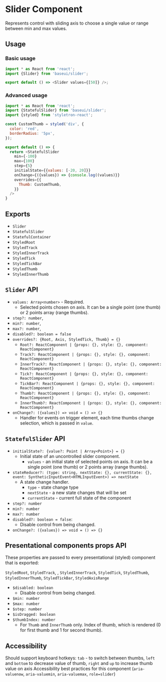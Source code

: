 # Slider Component

Represents control with sliding axis to choose a single value or range between min and max values.

## Usage

### Basic usage

```javascript
import * as React from 'react';
import {Slider} from 'baseui/slider';

export default () => <Slider values={[50]} />;
```

### Advanced usage

```javascript
import * as React from 'react';
import {StatefulSlider} from 'baseui/slider';
import {styled} from 'styletron-react';

const CustomThumb = styled('div', {
  color: 'red',
  borderRadius: '5px',
});

export default () => {
  return <StatefulSlider
    min={-100}
    max={100}
    step={5}
    initialState={{values: [-20, 20]}}
    onChange={({values}) => {console.log((values)}}
    overrides={{
      Thumb: CustomThumb,
    }}
  />
}
```

## Exports

* `Slider`
* `StatefulSlider`
* `StatefulContainer`
* `StyledRoot`
* `StyledTrack`
* `StyledInnerTrack`
* `StyledTick`
* `StyledTickBar`
* `StyledThumb`
* `StyledInnerThumb`

## `Slider` API

* `values: Array<number>` - Required.
  * Selected points chosen on axis. It can be a single point (one thumb) or 2 points array (range thumbs).
* `step?: number`,
* `min?: number`,
* `max?: number`,
* `disabled?: boolean = false`
* `overrides?: {Root, Axis, StyledTick, Thumb} = {}`
  * `Root?: ReactComponent | {props: {}, style: {}, component: ReactComponent}`
  * `Track?: ReactComponent | {props: {}, style: {}, component: ReactComponent}`
  * `InnerTrack?: ReactComponent | {props: {}, style: {}, component: ReactComponent}`  
  * `Tick?: ReactComponent | {props: {}, style: {}, component: ReactComponent}`
  * `TickBar?: ReactComponent | {props: {}, style: {}, component: ReactComponent}`
  * `Thumb?: ReactComponent | {props: {}, style: {}, component: ReactComponent}`
  * `InnerThumb?: ReactComponent | {props: {}, style: {}, component: ReactComponent}`
* `onChange?: ({values}) => void = () => {}`
  * Handler for events on trigger element, each time thumbs change selection, which is passed in `value`.

## `StatefulSlider` API

* `initialState?: {value?: Point | Array<Point>} = {}`
  * Initial state of an uncontrolled slider component.
    * `values` - an initial state of selected points on axis. It can be a single point (one thumb) or 2 points array (range thumbs).
* `stateReducer?: (type: string, nextState: {}, currentState: {}, event: SyntheticInputEvent<HTMLInputEvent>) => nextState`
  * A state change handler.
    * `type` - state change type
    * `nextState` - a new state changes that will be set
    * `currentState` - current full state of the component
* `step?: number`
* `min?: number`
* `max?: number`
* `disabled?: boolean = false`:
  * Disable control from being changed.
* `onChange?: ({values}) => void = () => {}`

## Presentational components props API

These properties are passed to every presentational (styled) component that is exported:

`StyledRoot`, `StyledTrack`, , `StyledInnerTrack`, `StyledTick`, `StyledThumb`, `StyledInnerThumb`, `StyledTickBar`, `StyledAxisRange`

* `$disabled: boolean`
  * Disable control from being changed.
* `$min: number`
* `$max: number`
* `$step: number`
* `$isDragged: boolean`
* `$thumbIndex: number`
  * For `Thumb` and `InnerThumb` only. Index of thumb, which is rendered (0 for first thumb and 1 for second thumb).

## Accessibility

Should support keyboard hotkeys: `tab` - to switch between thumbs, `left` and `bottom` to decrease value of thumb, `right` and `up` to increase thumb value on axis
Accessibility best practices for this component (`aria-valuenow`, `aria-valuemin`, `aria-valuemax`, `role=slider`)
